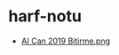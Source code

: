 # harf-notu

<!--YPackage.YGitbookIntegration-tarafından-otomatik-oluşturulmuştur-->

- [AI Çan 2019 Bitirme.png](AI%20%C3%87an%202019%20Bitirme.png)

<!--YPackage.YGitbookIntegration-tarafından-otomatik-oluşturulmuştur-->

